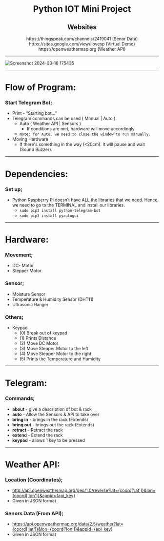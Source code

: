 <div align="center">
    <h1 >Python IOT Mini Project</h1>
    <h2>Websites</h2>
    <p>
        https://thingspeak.com/channels/2419041 (Senor Data)<br>
        https://sites.google.com/view/ilovesp (Virtual Demo)<br>
        https://openweathermap.org (Weather API)<br>
    </p>
</div>
<hr>

![Screenshot 2024-03-18 175435](https://github.com/PinPinMan/PythonIOTProject/assets/129681701/731523ef-7d05-4684-a2ad-6a5ae48b649b)

<hr>

# Flow of Program:

### Start Telegram Bot;

-   Print - “Starting bot...”
-   Telegram commands can be used ( Manual | Auto )
    - Auto ( Weather API | Sensors )
        -  If conditions are met, hardware will move accordingly
    - `Note: for Auto, we need to close the window to run manually.`
-   Moving Hardware
    - If there's something in the way (<20cm). It will pause and wait (Sound Buzzer).
<hr>

# Dependencies:

### Set up;
-   Python Raspberry Pi doesn’t have ALL the libraries that we need. Hence, we need to go to the TERMINAL and install our libraries.
    -   `sudo pip3 install python-telegram-bot`
    -   `sudo pip3 install pyautogui`
<hr>

# Hardware:

### Movement;
-   DC- Motor
-   Stepper Motor
### Sensor;
-   Moisture Sensor
-   Temperature & Humidity Sensor (DHT11)
-   Ultrasonic Ranger
### Others;
-   Keypad
    - (0) Break out of keypad
    - (1) Prints Distance
    - (2) Move DC Motor
    - (3) Move Stepper Motor to the left
    - (4) Move Stepper Motor to the right
    - (5) Prints the Temperature and Humidity
<hr>

# Telegram:

### Commands;
-   **about** - give a description of bot & rack
-   **auto** - Allow the Sensors & API to take over
-   **bring in** - brings in the rack (Extends)
-   **bring out** - brings out the rack (Extends)
-   **retract** - Retract the rack
-   **extend** - Extend the rack
-   **keypad** - allows 1 key to be pressed
<hr>

# Weather API:

### Location (Coordinates);
-   http://api.openweathermap.org/geo/1.0/reverse?lat={coord['lat']}&lon={coord['lon']}&appid={api_key}
-   Given in JSON format
### Senors Data (From API);
-   https://api.openweathermap.org/data/2.5/weather?lat={coord['lat']}&lon={coord['lon']}&appid={api_key}
-   Given in JSON format

